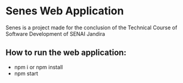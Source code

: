 # Senes Web Application

Senes is a project made for the conclusion of the Technical Course of Software Development of SENAI Jandira

## How to run the web application:

- npm i or npm install
- npm start